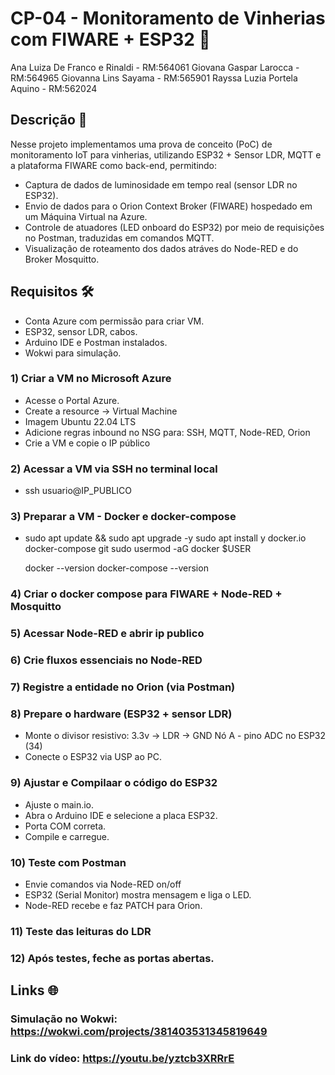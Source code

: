 # CP-04 - Monitoramento de Vinherias com FIWARE + ESP32 🍷

Ana Luiza De Franco e Rinaldi - RM:564061 
Giovana Gaspar Larocca - RM:564965 
Giovanna Lins Sayama - RM:565901 
Rayssa Luzia Portela Aquino - RM:562024

## Descrição 📝
 Nesse projeto implementamos uma prova de conceito (PoC) de monitoramento IoT para vinherias, utilizando ESP32 + Sensor LDR, MQTT e a plataforma FIWARE como back-end, permitindo:
 - Captura de dados de luminosidade em tempo real (sensor LDR no ESP32).
 - Envio de dados para o Orion Context Broker (FIWARE) hospedado em um Máquina Virtual na Azure.
 - Controle de atuadores (LED onboard do ESP32) por meio de requisições no Postman, traduzidas em comandos MQTT.
 - Visualização de roteamento dos dados atráves do Node-RED e do Broker Mosquitto.

## Requisitos 🛠️
 - Conta Azure com permissão para criar VM.
 - ESP32, sensor LDR, cabos.
 - Arduino IDE e Postman instalados.
 - Wokwi para simulação.

### 1) Criar a VM no Microsoft Azure
   - Acesse o Portal Azure.
   - Create a resource -> Virtual Machine
   - Imagem Ubuntu 22.04 LTS
   - Adicione regras inbound no NSG para: SSH, MQTT, Node-RED, Orion
   - Crie a VM e copie o IP público

### 2) Acessar a VM via SSH no terminal local
   - ssh usuario@IP_PUBLICO

### 3) Preparar a VM - Docker e docker-compose
   - sudo apt update && sudo apt upgrade -y
     sudo apt install y docker.io docker-compose git
     sudo usermod -aG docker $USER
  
     docker --version
     docker-compose --version

### 4) Criar o docker compose para FIWARE + Node-RED + Mosquitto

### 5) Acessar Node-RED e abrir ip publico

### 6) Crie fluxos essenciais no Node-RED

### 7) Registre a entidade no Orion (via Postman)

### 8) Prepare o hardware (ESP32 + sensor LDR)
   - Monte o divisor resistivo:
     3.3v -> LDR -> GND
     Nó A - pino ADC no ESP32 (34)
   - Conecte o ESP32 via USP ao PC. 

### 9) Ajustar e Compilaar o código do ESP32
   - Ajuste o main.io.
   - Abra o Arduino IDE e selecione a placa ESP32.
   - Porta COM correta.
   - Compile e carregue.

### 10) Teste com Postman
   - Envie comandos via Node-RED on/off
   - ESP32 (Serial Monitor) mostra mensagem e liga o LED.
   - Node-RED recebe e faz PATCH para Orion.

### 11) Teste das leituras do LDR
   
### 12) Após testes, feche as portas abertas.

## Links 🌐

### Simulação no Wokwi: https://wokwi.com/projects/381403531345819649

### Link do vídeo: https://youtu.be/yztcb3XRRrE

 

